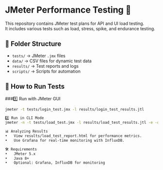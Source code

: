 # JMeter Performance Testing 🚀
This repository contains JMeter test plans for API and UI load testing.  
It includes various tests such as load, stress, spike, and endurance testing.

## 📂 Folder Structure
- `tests/` → JMeter `.jmx` files
- `data/` → CSV files for dynamic test data
- `results/` → Test reports and logs
- `scripts/` → Scripts for automation

## 🔧 How to Run Tests
###1️⃣ Run with JMeter GUI
```sh
jmeter -t tests/login_test.jmx -l results/login_test_results.jtl

2️⃣ Run in CLI Mode
jmeter -n -t tests/load_test.jmx -l results/load_test_results.jtl -e -o results/

📊 Analyzing Results
•	View results/load_test_report.html for performance metrics.
•	Use Grafana for real-time monitoring with InfluxDB.

🛠️ Requirements
•	JMeter 5.x
•	Java 8+
•	Optional: Grafana, InfluxDB for monitoring
